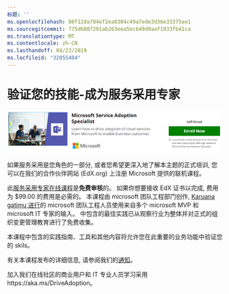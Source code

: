 ```yaml
---
标题: ''
ms.openlocfilehash: 80f12da704ef2ea8304c49a7ede3d36e33375ae1
ms.sourcegitcommit: 775d6807291ab263eea5ec649d9aaf1933fb41ca
ms.translationtype: MT
ms.contentlocale: zh-CN
ms.lasthandoff: 04/23/2019
ms.locfileid: "32055404"
---
```

# <a name="validate-your-skills---become-a-service-adoption-specialist"></a>验证您的技能-成为服务采用专家

![服务采用专家课程](media/champs_sascourse.png)

如果服务采用是您角色的一部分, 或者您希望更深入地了解本主题的正式培训, 您可以在我们的合作伙伴网站 (EdX.org) 上注册 Microsoft 提供的联机课程。 

此[服务采用专家在线课程](https://aka.ms/AdoptionCert)是**免费审核**的。  如果你想要接收 EdX 证书以完成, 费用为 $99.00 的费用是必需的。  本课程由 microsoft 团队工程部门创作, [Karuana gatimu 进行](https://linkedin.com/in/karuanagatimu)的 microsoft 团队工程人员使用来自多个 microsoft MVP 和 microsoft IT 专家的输入。  中包含的最佳实践已从观察行业为整体并对正式的组织变更管理教育进行了免费收集。  

本课程中包含的实践指南、工具和其他内容将允许您在此重要的业务功能中验证您的 skils。  

有关本课程发布的详细信息, 请参阅我们的[通知](https://aka.ms/AdoptionCertAnnouncement)。 

加入我们在线社区的商业用户和 IT 专业人员学习采用https://aka.ms/DriveAdoption。 